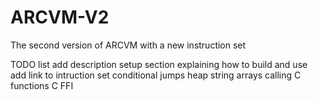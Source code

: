 # ARCVM-V2

The second version of ARCVM with a new instruction set



TODO list
add description
setup section explaining how to build and use
add link to intruction set
conditional jumps
heap
string
arrays
calling C functions
C FFI